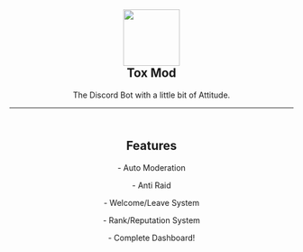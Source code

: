 <h2 align='center'><img src="https://toxmod.xyz/images/ToxModLogo.gif" height='100px' width='100px' /><br>Tox Mod </h2>
<p align="center">The Discord Bot with a little bit of Attitude.</p>

<hr>

<h2 align='center'><br>Features</h2>
<p align="center">- Auto Moderation</p>
<p align="center">- Anti Raid</p>
<p align="center">- Welcome/Leave System</p>
<p align="center">- Rank/Reputation System</p>
<p align="center">- Complete Dashboard!</p>
